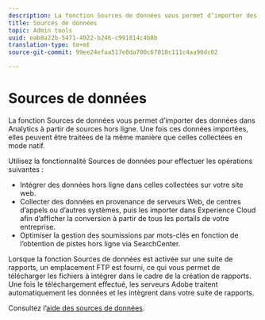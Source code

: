 ```yaml
---
description: La fonction Sources de données vous permet d’importer des données dans Analytics à partir de sources hors ligne. Une fois ces données importées, elles peuvent être traitées de la même manière que celles collectées en mode natif.
title: Sources de données
topic: Admin tools
uuid: eab8a22b-5471-4922-b246-c991814c4b8b
translation-type: tm+mt
source-git-commit: 99ee24efaa517e8da700c67818c111c4aa90dc02

---
```



# Sources de données

La fonction Sources de données vous permet d’importer des données dans Analytics à partir de sources hors ligne. Une fois ces données importées, elles peuvent être traitées de la même manière que celles collectées en mode natif.

Utilisez la fonctionnalité Sources de données pour effectuer les opérations suivantes :

* Intégrer des données hors ligne dans celles collectées sur votre site web.
* Collecter des données en provenance de serveurs Web, de centres d’appels ou d’autres systèmes, puis les importer dans Experience Cloud afin d’afficher la conversion à partir de tous les portails de votre entreprise.
* Optimiser la gestion des soumissions par mots-clés en fonction de l’obtention de pistes hors ligne via SearchCenter.

Lorsque la fonction Sources de données est activée sur une suite de rapports, un emplacement FTP est fourni, ce qui vous permet de télécharger les fichiers à intégrer dans le cadre de la création de rapports. Une fois le téléchargement effectué, les serveurs Adobe traitent automatiquement les données et les intègrent dans votre suite de rapports.

Consultez l’[aide des sources de données](https://marketing.adobe.com/resources/help/fr_FR/sc/datasources/).
